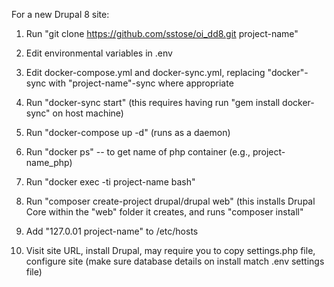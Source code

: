 For a new Drupal 8 site:

1. Run "git clone https://github.com/sstose/oi_dd8.git project-name"

2. Edit environmental variables in .env

3. Edit docker-compose.yml and docker-sync.yml, replacing "docker"-sync with "project-name"-sync where appropriate

4. Run "docker-sync start" (this requires having run "gem install docker-sync" on host machine)

5. Run "docker-compose up -d" (runs as a daemon)

6. Run "docker ps" -- to get name of php container (e.g., project-name_php)

7. Run "docker exec -ti project-name bash"

8. Run "composer create-project drupal/drupal web" (this installs Drupal Core within the "web" folder it creates, and runs "composer install"

9. Add "127.0.01 project-name" to /etc/hosts

10. Visit site URL, install Drupal, may require you to copy settings.php file, configure site (make sure database details on install match .env settings file)